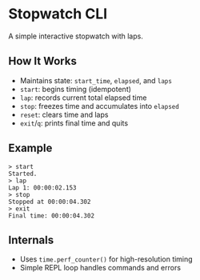 # Stopwatch CLI

A simple interactive stopwatch with laps.

## How It Works

- Maintains state: `start_time`, `elapsed`, and `laps`
- `start`: begins timing (idempotent)
- `lap`: records current total elapsed time
- `stop`: freezes time and accumulates into `elapsed`
- `reset`: clears time and laps
- `exit`/`q`: prints final time and quits

## Example

```text
> start
Started.
> lap
Lap 1: 00:00:02.153
> stop
Stopped at 00:00:04.302
> exit
Final time: 00:00:04.302
```

## Internals

- Uses `time.perf_counter()` for high-resolution timing
- Simple REPL loop handles commands and errors
